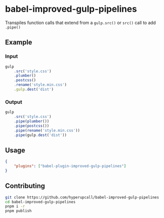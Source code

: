 # babel-improved-gulp-pipelines

Transpiles function calls that extend from a `gulp.src()` or `src()` call to add `.pipe()`

## Example

### Input

```js
gulp
	.src('style.css')
	.plumber()
	.postcss()
	.rename('style.min.css')
	.gulp.dest('dist')
```

### Output

```js
gulp
	.src('style.css')
	.pipe(plumber())
	.pipe(postcss())
	.pipe(rename('style.min.css'))
	.pipe(gulp.dest('dist'))
```

## Usage

```json
{
	"plugins": ["babel-plugin-improved-gulp-pipelines"]
}
```

## Contributing

```sh
git clone https://github.com/hyperupcall/babel-improved-gulp-pipelines
cd babel-improved-gulp-pipelines
pnpm i -r
pnpm publish
```
